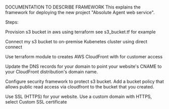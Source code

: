 #
DOCUMENTATION TO DESCRIBE FRAMEWORK This explains the framework for deploying the new project "Absolute Agent web service".

Steps:

Provision s3 bucket in aws using terraform see s3_bucket.tf for example

Connect my s3 bucket to on-premise Kubenetes cluster using direct connect

Use terraform module to creates AWS CloudFront with for customer access

Update the DNS records for your domain to point your website's CNAME to your CloudFront distribution's domain name.

Configure security framework to protect s3 bucket.
Add a bucket policy that allows public read access via cloudfront to the bucket that you created.

Use SSL (HTTPS) for your website. Use a custom domain with HTTPS, select Custom SSL certificate
